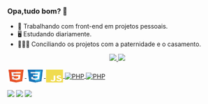 ### Opa,tudo bom?  👋


- 🔨 Trabalhando com front-end em projetos pessoais.
- 🖥️ Estudando diariamente.
- 👨‍👩‍👧  Conciliando os projetos com a paternidade e o casamento. 


<div align="center">
  <a href="https://github.com/atillabulhoes">
  <img height="160em" src="https://github-readme-stats.vercel.app/api?username=atillabulhoes&show_icons=true&theme=dracula&include_all_commits=true&count_private=true"/>
  <img height="160em" src="https://github-readme-stats.vercel.app/api/top-langs/?username=atillabulhoes&layout=compact&langs_count=7&theme=dracula"/>
</div>

<div style="display: inline_block"><br>
  <img align="center" alt="HTML" height="30" width="40" src="https://raw.githubusercontent.com/devicons/devicon/master/icons/html5/html5-original.svg">
  <img align="center" alt="CSS" height="30" width="40" src="https://raw.githubusercontent.com/devicons/devicon/master/icons/css3/css3-original.svg">
  <img align="center" alt="Js" height="30" width="40" src="https://raw.githubusercontent.com/devicons/devicon/master/icons/javascript/javascript-plain.svg">
  <img align="center" alt="PHP" height="35" width="45" src="https://cdn.jsdelivr.net/gh/devicons/devicon/icons/angularjs/angularjs-original.svg">
  <img align="center" alt="PHP" height="50" width="50" src="https://cdn.jsdelivr.net/gh/devicons/devicon/icons/php/php-plain.svg">

 

  
  <!--  Imagem
  <img align="right" alt="Rafa-pic" height="150" style="border-radius:50px;" src="https://media.discordapp.net/attachments/639956127056134178/890373478988013628/Publicacoes_Instagram_1_1.png?width=676&height=676">
</div>
  -->
 
 
<div> 
  </br>
   <a href="https://www.linkedin.com/in/atilla-bulh%C3%B5es-63aa88130/" target="_blank"><img src="https://img.shields.io/badge/-LinkedIn-%230077B5?style=for-the-badge&logo=linkedin&logoColor=white" target="_blank"></a> 
  <a href = "mailto:atillabulhoes@gmail.com"><img src="https://img.shields.io/badge/-Gmail-%23333?style=for-the-badge&logo=gmail&logoColor=white" target="_blank"></a>
  <a href="https://instagram.com/atillabulhoes" target="_blank"><img src="https://img.shields.io/badge/-Instagram-%23E4405F?style=for-the-badge&logo=instagram&logoColor=white" target="_blank"></a>
 
 
 
</div>
